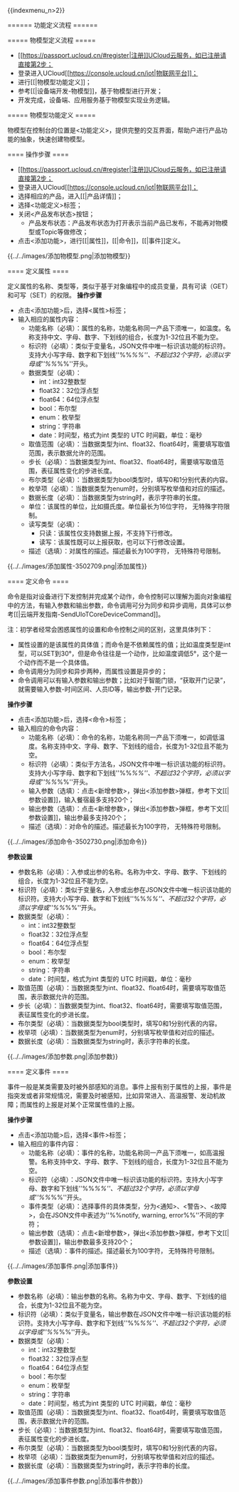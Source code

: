 {{indexmenu_n>2}}

====== 功能定义流程 ======

===== 物模型定义流程 =====

  - [[https://passport.ucloud.cn/#register|注册]]UCloud云服务，如已注册请直接第2步；
  - 登录进入UCloud[[https://console.ucloud.cn/iot|物联网平台]]；
  - 进行[[|物模型功能定义]]；
  - 参考[[|设备端开发-物模型]]，基于物模型进行开发；
  - 开发完成，设备端、应用服务基于物模型实现业务逻辑。

===== 物模型功能定义 =====

物模型在控制台的位置是<功能定义>，提供完整的交互界面，帮助户进行产品功能的抽象，快速创建物模型。

==== 操作步骤 ====

  - [[https://passport.ucloud.cn/#register|注册]]UCloud云服务，如已注册请直接第2步；
  - 登录进入UCloud[[https://console.ucloud.cn/iot|物联网平台]]；
  - 选择相应的产品，进入[[|产品详情]]；
  - 选择<功能定义>标签；
  - 关闭<产品发布状态>按钮；
    * 产品发布状态：产品发布状态为打开表示当前产品已发布，不能再对物模型或Topic等做修改；
  - 点击<添加功能>，进行[[|属性]]，[[|命令]]，[[|事件]]定义。

{{../../images/添加物模型.png|添加物模型}}

==== 定义属性 ====

定义属性的名称、类型等，类似于基于对象编程中的成员变量，具有可读（GET）和可写（SET）的权限。 **操作步骤**

  - 点击<添加功能>后，选择<属性>标签；
  - 输入相应的属性内容：
    * 功能名称（必填）：属性的名称，功能名称同一产品下须唯一，如温度。名称支持中文、字母、数字、下划线的组合，长度为1-32位且不能为空。
    * 标识符（必填）：类似于变量名，JSON文件中唯一标识该功能的标识符。支持大小写字母、数字和下划线''%%_%%''、不超过32个字符，必须以字母或''%%_%%''开头。
    * 数据类型（必填）：
      * int：int32整数型
      * float32：32位浮点型
      * float64：64位浮点型
      * bool：布尔型
      * enum：枚举型
      * string：字符串
      * date：时间型，格式为int 类型的 UTC 时间戳，单位：毫秒
    * 取值范围（必填）：当数据类型为int、float32、float64时，需要填写取值范围，表示数据允许的范围。
    * 步长（必填）：当数据类型为int、float32、float64时，需要填写取值范围，表征属性变化的步进长度。
    * 布尔类型（必填）：当数据类型为bool类型时，填写0和1分别代表的内容。
    * 枚举项（必填）：当数据类型为enum时，分别填写枚举值和对应的描述。
    * 数据长度（必填）：当数据类型为string时，表示字符串的长度。
    * 单位：该属性的单位，比如摄氏度。单位最长为16位字符， 无特殊字符限制。
    * 读写类型（必填）：
      * 只读：该属性仅支持数据上报，不支持下行修改。
      * 读写：该属性既可以上报获取，也可以下行修改设置。
    * 描述（选填）：对属性的描述。描述最长为100字符， 无特殊符号限制。

{{../../images/添加属性-3502709.png|添加属性}}

==== 定义命令 ====

命令是指对设备进行下发控制并完成某个动作，命令控制可以理解为面向对象编程中的方法，有输入参数和输出参数，命令调用可分为同步和异步调用，具体可以参考[[|云端开发指南-SendUIoTCoreDeviceCommand]]。

注：初学者经常会困惑属性的设置和命令控制之间的区别，这里具体列下：

  * 属性设置的是该属性的具体值；而命令是不依赖属性的值；比如温度类型是int型，可以SET到30°，但是命令往往是一个动作，比如温度调低5°，这个是一个动作而不是一个具体值。
  * 命令调用分为同步和异步两种，而属性设置是异步的；
  * 命令调用可以有输入参数和输出参数；比如对于智能门锁，“获取开门记录”，就需要输入参数-时间区间、人员ID等，输出参数-开门记录。

**操作步骤**

  - 点击<添加功能>后，选择<命令>标签；
  - 输入相应的命令内容：
    * 功能名称（必填）：命令的名称，功能名称同一产品下须唯一，如调低温度。名称支持中文、字母、数字、下划线的组合，长度为1-32位且不能为空。
    * 标识符（必填）：类似于方法名，JSON文件中唯一标识该功能的标识符。支持大小写字母、数字和下划线''%%_%%''、不超过32个字符，必须以字母或''%%_%%''开头。
    * 输入参数（选填）：点击<新增参数>，弹出<添加参数>弹框，参考下文[[|参数设置]]，输入餐宿最多支持20个；
    * 输出参数（选填）：点击<新增参数>，弹出<添加参数>弹框，参考下文[[|参数设置]]，输出参最多支持20个；
    * 描述（选填）：对命令的描述。描述最长为100字符， 无特殊符号限制。

{{../../images/添加命令-3502730.png|添加命令}}

**参数设置**

  - 参数名称（必填）：入参或出参的名称。名称为中文、字母、数字、下划线的组合，长度为1-32位且不能为空。
  - 标识符（必填）：类似于变量名，入参或出参在JSON文件中唯一标识该功能的标识符。支持大小写字母、数字和下划线''%%_%%''、不超过32个字符，必须以字母或''%%_%%''开头。
  - 数据类型（必填）：
    * int：int32整数型
    * float32：32位浮点型
    * float64：64位浮点型
    * bool：布尔型
    * enum：枚举型
    * string：字符串
    * date：时间型，格式为int 类型的 UTC 时间戳，单位：毫秒
  - 取值范围（必填）：当数据类型为int、float32、float64时，需要填写取值范围，表示数据允许的范围。
  - 步长（必填）：当数据类型为int、float32、float64时，需要填写取值范围，表征属性变化的步进长度。
  - 布尔类型（必填）：当数据类型为bool类型时，填写0和1分别代表的内容。
  - 枚举项（必填）：当数据类型为enum时，分别填写枚举值和对应的描述。
  - 数据长度（必填）：当数据类型为string时，表示字符串的长度。

{{../../images/添加参数.png|添加参数}}

==== 定义事件 ====

事件一般是某类需要及时被外部感知的消息。事件上报有别于属性的上报，事件是指突发或者非常规情况，需要及时被感知，比如异常进入、高温报警、发动机故障；而属性的上报是对某个正常属性值的上报。

**操作步骤**

  - 点击<添加功能>后，选择<事件>标签；
  - 输入相应的事件内容：
    * 功能名称（必填）：事件的名称，功能名称同一产品下须唯一，如高温报警。名称支持中文、字母、数字、下划线的组合，长度为1-32位且不能为空。
    * 标识符（必填）：JSON文件中唯一标识该功能的标识符。支持大小写字母、数字和下划线''%%_%%''、不超过32个字符，必须以字母或''%%_%%''开头。
    * 事件类型（必填）：选择事件的具体类型，分为<通知>、<警告>、<故障>，会在JSON文件中表述为''%%notify, warning, error%%''不同的字符；
    * 输出参数（选填）：点击<新增参数>，弹出<添加参数>弹框，参考下文[[|参数设置]]，输出参数最多支持20个；
    * 描述（选填）：事件的描述。描述最长为100字符， 无特殊符号限制。

{{../../images/添加事件.png|添加事件}}

**参数设置**

  - 参数名称（必填）：输出参数的名称。名称为中文、字母、数字、下划线的组合，长度为1-32位且不能为空。
  - 标识符（必填）：类似于变量名，输出参数在JSON文件中唯一标识该功能的标识符。支持大小写字母、数字和下划线''%%_%%''、不超过32个字符，必须以字母或''%%_%%''开头。
  - 数据类型（必填）：
    * int：int32整数型
    * float32：32位浮点型
    * float64：64位浮点型
    * bool：布尔型
    * enum：枚举型
    * string：字符串
    * date：时间型，格式为int 类型的 UTC 时间戳，单位：毫秒
  - 取值范围（必填）：当数据类型为int、float32、float64时，需要填写取值范围，表示数据允许的范围。
  - 步长（必填）：当数据类型为int、float32、float64时，需要填写取值范围，表征属性变化的步进长度。
  - 布尔类型（必填）：当数据类型为bool类型时，填写0和1分别代表的内容。
  - 枚举项（必填）：当数据类型为enum时，分别填写枚举值和对应的描述。
  - 数据长度（必填）：当数据类型为string时，表示字符串的长度。

{{../../images/添加事件参数.png|添加事件参数}}

